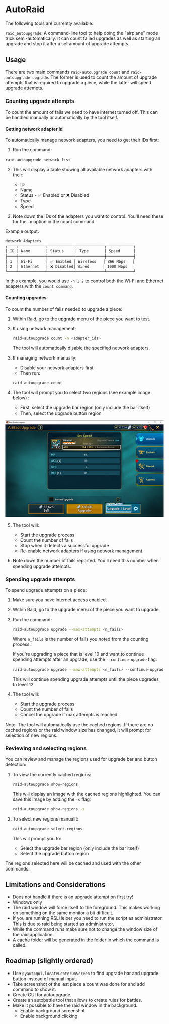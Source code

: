 # AutoRaid

The following tools are currently available:

`raid_autoupgrade`: A command-line tool to help doing the "airplane" mode trick semi-automatically.
It can count failed upgrades as well as starting an upgrade and stop it after a
set amount of upgrade attempts.

## Usage

There are two main commands `raid-autoupgrade count` and `raid-autoupgrade
upgrade`. The former is used to count the amount of upgrade attempts that is
required to upgrade a piece, while the latter will spend upgrade attempts.


### Counting upgrade attempts

To count the amount of fails we need to have internet turned off. This can be handled manually or automatically by the tool itself.

#### Getting network adapter id

To automatically manage network adapters, you need to get their IDs first:

1. Run the command:
```bash
raid-autoupgrade network list
```

2. This will display a table showing all available network adapters with their:
   - ID
   - Name
   - Status - ✅ Enabled or ❌ Disabled
   - Type
   - Speed

3. Note down the IDs of the adapters you want to control. You'll need these for the `-n` option in the count command.

Example output:
```
Network Adapters
┌────┬────────────┬────────────┬────────────┬────────────┐
│ ID │ Name       │ Status     │ Type       │ Speed      │
├────┼────────────┼────────────┼────────────┼────────────┤
│ 1  │ Wi-Fi      │ ✅ Enabled │ Wireless   │ 866 Mbps   │
│ 2  │ Ethernet   │ ❌ Disabled│ Wired      │ 1000 Mbps  │
└────┴────────────┴────────────┴────────────┴────────────┘
```

In this example, you would use `-n 1 2` to control both the Wi-Fi and Ethernet adapters with the `count command`.

#### Counting upgrades

To count the number of fails needed to upgrade a piece:

1. Within Raid, go to the upgrade menu of the piece you want to test.

2. If using network management:
   ```bash
   raid-autoupgrade count -n <adapter_ids>
   ```
   The tool will automatically disable the specified network adapters.

3. If managing network manually:
   - Disable your network adapters first
   - Then run:
   ```bash
   raid-autoupgrade count
   ```

4. The tool will prompt you to select two regions (see example image below) :
   - First, select the upgrade bar region (only include the bar itself)
   - Then, select the upgrade button region

![alt text](docs/images/image_with_regions.png)

5. The tool will:
   - Start the upgrade process
   - Count the number of fails
   - Stop when it detects a successful upgrade
   - Re-enable network adapters if using network management

6. Note down the number of fails reported. You'll need this number when spending upgrade attempts.


### Spending upgrade attempts

To spend upgrade attempts on a piece:

1. Make sure you have internet access enabled.

2. Within Raid, go to the upgrade menu of the piece you want to upgrade.

3. Run the command:
   ```bash
   raid-autoupgrade upgrade --max-attempts <n_fails>
   ```
   Where `n_fails` is the number of fails you noted from the counting process.

   If you're upgrading a piece that is level 10 and want to continue spending attempts after an upgrade, use the `--continue-upgrade` flag:
   ```bash
   raid-autoupgrade upgrade --max-attempts <n_fails> --continue-upgrade
   ```
   This will continue spending upgrade attempts until the piece upgrades to level 12.

4. The tool will:
   - Start the upgrade process
   - Count the number of fails
   - Cancel the upgrade if max attempts is reached

Note: The tool will automatically use the cached regions. If there are no cached regions or the raid window size has changed, it will prompt for selection of new regions.

### Reviewing and selecting regions

You can review and manage the regions used for upgrade bar and button detection:

1. To view the currently cached regions:
   ```bash
   raid-autoupgrade show-regions
   ```
   This will display an image with the cached regions highlighted. You can save this image by adding the `-s` flag:
   ```bash
   raid-autoupgrade show-regions -s
   ```

2. To select new regions manuallt:
   ```bash
   raid-autoupgrade select-regions
   ```
   This will prompt you to:
   - Select the upgrade bar region (only include the bar itself)
   - Select the upgrade button region

The regions selected here will be cached and used with the other commands.



## Limitations and Considerations
* Does not handle if there is an upgrade attempt on first try!
* Windows only
* The raid window will force itself to the foreground. This makes working on something on the same monitor a bit difficult.
* If you are running RSLHelper you need to run the script as administrator. This is due to raid being started as administrator.
* While the command runs make sure not to change the window size of the raid application.
* A cache folder will be generated in the folder in which the command is called.


## Roadmap (slightly ordered)
* Use `pyautogui.locateCenterOnScreen` to find upgrade bar and upgrade button instead of manual input.
* Take screenshot of the last piece a count was done for and add command to show it.
* Create GUI for autoupgrade.
* Create an autobattle tool that allows to create rules for battles.
* Make it possible to have the raid window in the background.
    - Enable background screenshot
    - Enable background clicking
